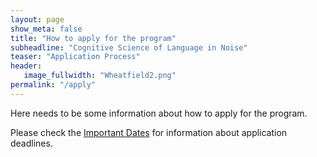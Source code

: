 ```yaml
---
layout: page
show_meta: false
title: "How to apply for the program"
subheadline: "Cognitive Science of Language in Noise"
teaser: "Application Process"
header:
   image_fullwidth: "Wheatfield2.png"
permalink: "/apply"
---
```

Here needs to be some information about how to apply for the program.

Please check the [Important Dates](/apply/dates) for information about application deadlines.
